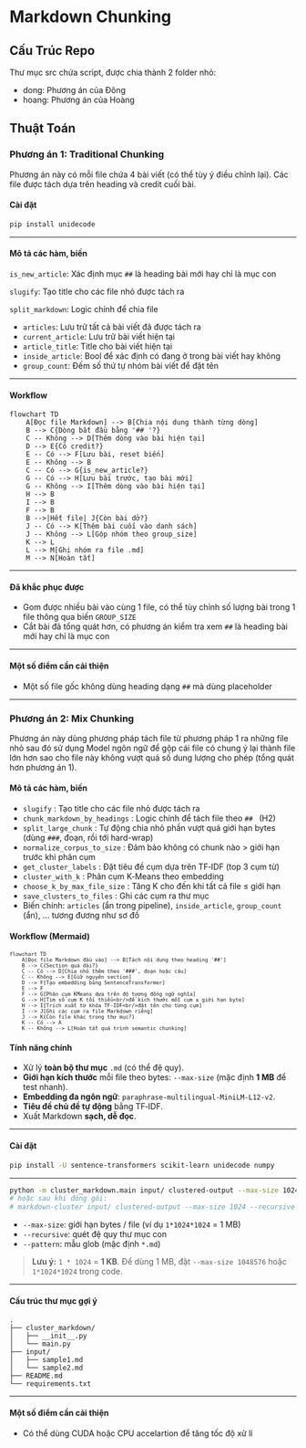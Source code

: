 # Markdown Chunking

## Cấu Trúc Repo

Thư mục src chứa script, được chia thành 2 folder nhỏ:

- dong: Phương án của Đông
- hoang: Phương án của Hoàng

## Thuật Toán

### Phương án 1: Traditional Chunking

Phương án này có mỗi file chứa 4 bài viết (có thể tùy ý điều chỉnh lại). Các file được tách dựa trên heading và credit cuối bài.

#### Cài đặt

```bash
pip install unidecode
```

---

#### Mô tả các hàm, biến

```is_new_article```: Xác định mục ```##``` là heading bài mới hay chỉ là mục con

```slugify```: Tạo title cho các file nhỏ được tách ra

```split_markdown```: Logic chính để chia file

- ```articles```: Lưu trữ tất cả bài viết đã được tách ra
- ```current_article```: Lưu trữ bài viết hiện tại
- ```article_title```: Title cho bài viết hiện tại
- ```inside_article```: Bool để xác định có đang ở trong bài viết hay không
- ```group_count```: Đếm số thứ tự nhóm bài viết để đặt tên

---

#### Workflow

```mermaid
flowchart TD
    A[Đọc file Markdown] --> B[Chia nội dung thành từng dòng]
    B --> C{Dòng bắt đầu bằng '## '?}
    C -- Không --> D[Thêm dòng vào bài hiện tại]
    D --> E{Có credit?}
    E -- Có --> F[Lưu bài, reset biến]
    E -- Không --> B
    C -- Có --> G{is_new_article?}
    G -- Có --> H[Lưu bài trước, tạo bài mới]
    G -- Không --> I[Thêm dòng vào bài hiện tại]
    H --> B
    I --> B
    F --> B
    B -->|Hết file| J{Còn bài dở?}
    J -- Có --> K[Thêm bài cuối vào danh sách]
    J -- Không --> L[Gộp nhóm theo group_size]
    K --> L
    L --> M[Ghi nhóm ra file .md]
    M --> N[Hoàn tất]
```

---

#### Đã khắc phục được

- Gom được nhiều bài vào cùng 1 file, có thể tùy chỉnh số lượng bài trong 1 file thông qua biến ```GROUP_SIZE```
- Cắt bài đã tổng quát hơn, có phương án kiểm tra xem ```##``` là heading bài mới hay chỉ là mục con

---

#### Một số điểm cần cải thiện

- Một số file gốc không dùng heading dạng ```##``` mà dùng placeholder

---

### Phương án 2: Mix Chunking

Phương án này dùng phương pháp tách file từ phương pháp 1 ra những file nhỏ sau đó sử dụng Model ngôn ngữ để gộp cái file có chung ý lại thành file lớn hơn sao cho file này không vượt quá số dung lượng cho phép (tổng quát hơn phương án 1).

#### Mô tả các hàm, biến

- `slugify` : Tạo title cho các file nhỏ được tách ra
- `chunk_markdown_by_headings` : Logic chính để tách file theo `## ` (H2)
- `split_large_chunk` : Tự động chia nhỏ phần vượt quá giới hạn bytes (dùng `###`, đoạn, rồi tới hard-wrap)
- `normalize_corpus_to_size` : Đảm bảo không có chunk nào > giới hạn trước khi phân cụm
- `get_cluster_labels` : Đặt tiêu đề cụm dựa trên TF‑IDF (top 3 cụm từ)
- `cluster_with_k` : Phân cụm K‑Means theo embedding
- `choose_k_by_max_file_size` : Tăng K cho đến khi tất cả file ≤ giới hạn
- `save_clusters_to_files` : Ghi các cụm ra thư mục
- Biến chính: `articles` (ẩn trong pipeline), `inside_article`, `group_count` (ẩn), ... tương đương như sơ đồ

#### Workflow (Mermaid)

<div style="zoom:0.75">

```mermaid
flowchart TD
    A[Đọc file Markdown đầu vào] --> B[Tách nội dung theo heading '##']
    B --> C{Section quá dài?}
    C -- Có --> D[Chia nhỏ thêm theo '###', đoạn hoặc câu]
    C -- Không --> E[Giữ nguyên section]
    D --> F[Tạo embedding bằng SentenceTransformer]
    E --> F
    F --> G[Phân cụm KMeans dựa trên độ tương đồng ngữ nghĩa]
    G --> H[Tìm số cụm K tối thiểu<br/>để kích thước mỗi cụm ≤ giới hạn byte]
    H --> I[Trích xuất từ khóa TF-IDF<br/>đặt tên cho từng cụm]
    I --> J[Ghi các cụm ra file Markdown riêng]
    J --> K{Còn file khác trong thư mục?}
    K -- Có --> A
    K -- Không --> L[Hoàn tất quá trình semantic chunking]
```

</div>

#### Tính năng chính

- Xử lý **toàn bộ thư mục** `.md` (có thể đệ quy).
- **Giới hạn kích thước** mỗi file theo bytes: `--max-size` (mặc định **1 MB** để test nhanh).
- **Embedding đa ngôn ngữ**: `paraphrase-multilingual-MiniLM-L12-v2`.
- **Tiêu đề chủ đề tự động** bằng TF‑IDF.
- Xuất Markdown **sạch, dễ đọc**.

---

#### Cài đặt

```bash
pip install -U sentence-transformers scikit-learn unidecode numpy
```

---

```bash
python -m cluster_markdown.main input/ clustered-output --max-size 1024 --recursive
# hoặc sau khi đóng gói:
# markdown-cluster input/ clustered-output --max-size 1024 --recursive
```

- `--max-size`: giới hạn bytes / file (ví dụ `1*1024*1024` = 1 MB)
- `--recursive`: quét đệ quy thư mục con
- `--pattern`: mẫu glob (mặc định `*.md`)

> **Lưu ý:** `1 * 1024` = **1 KB**. Để dùng 1 MB, đặt `--max-size 1048576` hoặc `1*1024*1024` trong code.

---

#### Cấu trúc thư mục gợi ý

```
.
├── cluster_markdown/
│   ├── __init__.py
│   └── main.py
├── input/
│   ├── sample1.md
│   └── sample2.md
├── README.md
└── requirements.txt
```
---

#### Một số điểm cần cải thiện

- Có thể dùng CUDA hoặc CPU accelartion để tăng tốc độ xử lí
